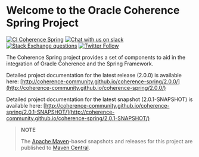Welcome to the Oracle Coherence Spring Project
==============================================

[![CI Coherence Spring](https://github.com/coherence-community/coherence-spring/workflows/CI%20Coherence%20Spring/badge.svg)](https://github.com/coherence-community/coherence-spring/actions)
[![Chat with us on slack](https://img.shields.io/badge/Coherence-Join%20Slack-red)](https://join.slack.com/t/oraclecoherence/shared_invite/zt-9ufv220y-Leudk0o5ntgNV0xraa8DNw)
[![Stack Exchange questions](https://img.shields.io/stackexchange/stackoverflow/t/oracle-coherence?label=%20StackOverflow%20%7C%20oracle-coherence)](https://stackoverflow.com/questions/tagged/oracle-coherence)
[![Twitter Follow](https://img.shields.io/twitter/follow/OracleCoherence?style=social)](https://twitter.com/OracleCoherence)

The Coherence Spring project provides a set of components to aid in the integration
of Oracle Coherence and the Spring Framework.

Detailed project documentation for the latest release (2.0.0) is available
here: [http://coherence-community.github.io/coherence-spring/2.0.0/](http://coherence-community.github.io/coherence-spring/2.0.0/)

Detailed project documentation for the latest snapshot (2.0.1-SNAPSHOT) is available
here: [http://coherence-community.github.io/coherence-spring/2.0.1-SNAPSHOT/](http://coherence-community.github.io/coherence-spring/2.0.1-SNAPSHOT/)

> **NOTE**
>
> The [Apache Maven](http://maven.apache.org)-based snapshots and releases for this project are published to [Maven Central](http://repo1.maven.org/maven2/com/oracle/coherence/spring/).
>
